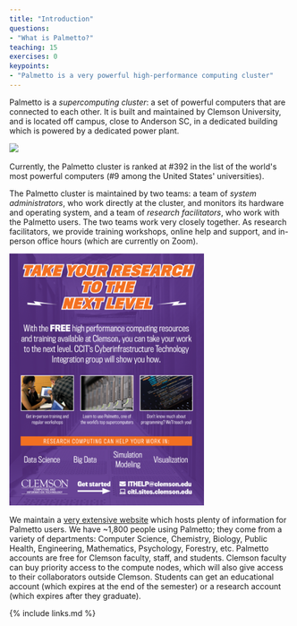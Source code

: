 ```yaml
---
title: "Introduction"
questions:
- "What is Palmetto?"
teaching: 15
exercises: 0
keypoints:
- "Palmetto is a very powerful high-performance computing cluster"
---
```

Palmetto is a *supercomputing cluster*: a set of powerful computers that are connected to each other. It is built and maintained by Clemson University, and is located off campus, close to Anderson SC, in a dedicated building which is powered by a dedicated power plant. 

<img src="https://www.palmetto.clemson.edu/palmetto/images/about/palmetto_front_view.png" style="height:350px">

Currently, the Palmetto cluster is ranked at #392 in the list of the world's most powerful computers (#9 among the United States' universities). 

The Palmetto cluster is maintained by two teams: a team of *system administrators*, who work directly at the cluster, and monitors its hardware and operating system, and a team of *research facilitators*, who work with the Palmetto users. The two teams work very closely together. As research facilitators, we provide training workshops, online help and support, and in-person office hours (which are currently on Zoom).

<img src="../fig/citi_flyer.png" style="height:450px">

We maintain a [very extensive website](https://www.palmetto.clemson.edu/palmetto/) which hosts plenty of information for Palmetto users. We have ~1,800 people using Palmetto; they come from a variety of departments: Computer Science, Chemistry, Biology, Public Health, Engineering, Mathematics, Psychology, Forestry, etc. Palmetto accounts are free for Clemson faculty, staff, and students. Clemson faculty can buy priority access to the compute nodes, which will also give access to their collaborators outside Clemson. Students can get an educational account (which expires at the end of the semester) or a research account (which expires after they graduate). 

{% include links.md %}

